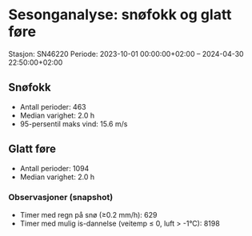 # Sesonganalyse: snøfokk og glatt føre

Stasjon: SN46220
Periode: 2023-10-01 00:00:00+02:00 – 2024-04-30 22:50:00+02:00

## Snøfokk

- Antall perioder: 463
- Median varighet: 2.0 h
- 95-persentil maks vind: 15.6 m/s

## Glatt føre

- Antall perioder: 1094
- Median varighet: 2.0 h

### Observasjoner (snapshot)

- Timer med regn på snø (≥0.2 mm/h): 629
- Timer med mulig is-dannelse (veitemp ≤ 0, luft > -1°C): 8198

